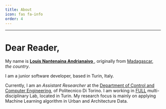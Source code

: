 ```yaml
---
title: About
icon: fas fa-info
order: 4
---
```


-------------------------------------------------------------------------------------------------

Dear Reader,
============


My name is [<strong> Louis Nantenaina Andrianaivo </strong>](https://github.com/rapoma), originally from [Madagascar](https://en.wikipedia.org/wiki/Madagascar), *the country*. 

I am a junior software developer, based in Turin, Italy.

Currently, I am an *Assistant Researcher* at the [Department of Control and Computer Engineering](https://www.dauin.polito.it/), of Politecnico Di Torino. I am working in [FULL](https://full.polito.it/) multi-disciplinary Lab, located in Turin. My research focus is mainly on applying Machine Learning algorithm in Urban and Architecture Data. 




